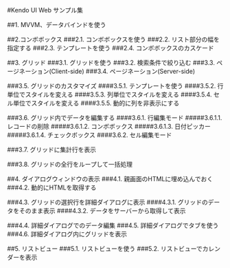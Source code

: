 #Kendo UI Web サンプル集

##1. MVVM、データバインドを使う

##2.コンボボックス
###2.1. コンボボックスを使う
###2.2. リスト部分の幅を指定する
###2.3. テンプレートを使う
###2.4. コンボボックスのカスケード

##3. グリッド
###3.1. グリッドを使う
###3.2. 検索条件で絞り込む
###3.3. ページネーション(Client-side)
###3.4. ページネーション(Server-side)

###3.5. グリッドのカスタマイズ
####3.5.1. テンプレートを使う
####3.5.2. 行単位でスタイルを変える
####3.5.3. 列単位でスタイルを変える
####3.5.4. セル単位でスタイルを変える
####3.5.5. 動的に列を非表示にする

###3.6. グリッド内でデータを編集する
####3.6.1. 行編集モード
#####3.6.1.1. レコードの削除
#####3.6.1.2. コンボボックス
#####3.6.1.3. 日付ピッカー
#####3.6.1.4. チェックボックス
####3.6.2. セル編集モード

###3.7. グリッドに集計行を表示

###3.8. グリッドの全行をループして一括処理


##4. ダイアログウィンドウの表示
###4.1. 親画面のHTMLに埋め込んでおく
###4.2. 動的にHTMLを取得する

###4.3. グリッドの選択行を詳細ダイアログに表示
####4.3.1. グリッドのデータをそのまま表示
####4.3.2. データをサーバーから取得して表示

###4.4. 詳細ダイアログでのデータ編集
###4.5. 詳細ダイアログでタブを使う
###4.6. 詳細ダイアログ内にグリッドを表示

##5. リストビュー
###5.1. リストビューを使う
###5.2. リストビューでカレンダーを表示


